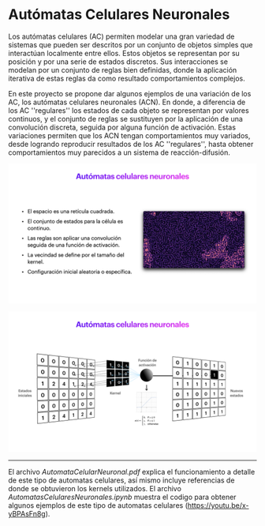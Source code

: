 # Autómatas Celulares Neuronales

Los autómatas celulares (AC) permiten modelar una gran variedad de sistemas que pueden ser descritos por un conjunto de objetos simples que interactúan localmente entre ellos. Estos objetos se representan por su posición y por una serie de estados discretos. Sus interacciones se modelan por un conjunto de reglas bien definidas, donde la aplicación iterativa de estas reglas da como resultado comportamientos complejos.

En este proyecto se propone dar algunos ejemplos de una variación de los AC, los autómatas celulares neuronales (ACN). En donde, a diferencia de los AC ''regulares'' los estados de cada objeto se representan por valores continuos, y el conjunto de reglas se sustituyen por la aplicación de una convolución discreta, seguida por alguna función de activación. Estas variaciones permiten que los ACN tengan comportamientos muy variados, desde logrando reproducir resultados de los AC ''regulares'', hasta obtener comportamientos muy parecidos a un sistema de reacción-difusión.

![](Imagenes/Proyecto_Presentacion.001.jpeg)

![](Imagenes/Proyecto_Presentacion.006.jpeg)

---

El archivo *AutomataCelularNeuronal.pdf* explica el funcionamiento a detalle de este tipo de automatas celulares, así mismo incluye referencias de donde se obtuvieron los kernels utilizados. El archivo *AutomatasCelularesNeuronales.ipynb* muestra el codigo para obtener algunos ejemplos de este tipo de automatas celulares (https://youtu.be/x-yBPAsFn8g).
